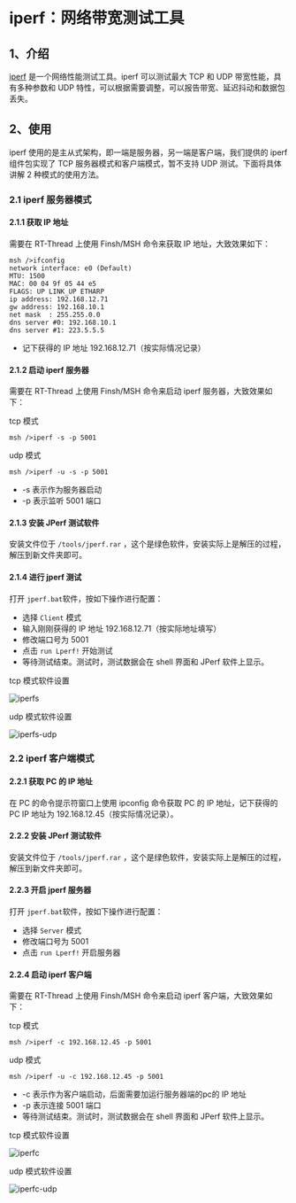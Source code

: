 # iperf：网络带宽测试工具

## 1、介绍

[iperf](https://baike.baidu.com/item/iperf) 是一个网络性能测试工具。iperf 可以测试最大 TCP 和 UDP 带宽性能，具有多种参数和 UDP 特性，可以根据需要调整，可以报告带宽、延迟抖动和数据包丢失。

## 2、使用

iperf 使用的是主从式架构，即一端是服务器，另一端是客户端，我们提供的 iperf 组件包实现了 TCP 服务器模式和客户端模式，暂不支持 UDP 测试。下面将具体讲解 2 种模式的使用方法。

### 2.1 iperf 服务器模式

#### 2.1.1 获取 IP 地址

需要在 RT-Thread 上使用 Finsh/MSH 命令来获取 IP 地址，大致效果如下：

```
msh />ifconfig
network interface: e0 (Default)
MTU: 1500
MAC: 00 04 9f 05 44 e5
FLAGS: UP LINK_UP ETHARP
ip address: 192.168.12.71
gw address: 192.168.10.1
net mask  : 255.255.0.0
dns server #0: 192.168.10.1
dns server #1: 223.5.5.5
```

- 记下获得的 IP 地址 192.168.12.71（按实际情况记录）

#### 2.1.2 启动 iperf 服务器

需要在 RT-Thread 上使用 Finsh/MSH 命令来启动 iperf 服务器，大致效果如下：

tcp 模式

```
msh />iperf -s -p 5001
```

udp 模式

```
msh />iperf -u -s -p 5001
```

- -s 表示作为服务器启动
- -p 表示监听 5001 端口

#### 2.1.3 安装 JPerf 测试软件

安装文件位于 `/tools/jperf.rar` ，这个是绿色软件，安装实际上是解压的过程，解压到新文件夹即可。

#### 2.1.4 进行 jperf 测试

打开 `jperf.bat`软件，按如下操作进行配置：

- 选择 `Client` 模式
- 输入刚刚获得的 IP 地址 192.168.12.71（按实际地址填写）
- 修改端口号为 5001
- 点击 `run Lperf!` 开始测试
- 等待测试结束。测试时，测试数据会在 shell 界面和 JPerf 软件上显示。

tcp 模式软件设置

![iperfs](../images/iperfs.png)

udp 模式软件设置

![iperfs-udp](../images/iperfs-udp.png)

### 2.2 iperf 客户端模式

#### 2.2.1 获取 PC 的 IP 地址

在 PC 的命令提示符窗口上使用 ipconfig 命令获取 PC 的 IP 地址，记下获得的 PC IP 地址为 192.168.12.45（按实际情况记录）。

#### 2.2.2 安装 JPerf 测试软件

安装文件位于 `/tools/jperf.rar` ，这个是绿色软件，安装实际上是解压的过程，解压到新文件夹即可。

#### 2.2.3 开启 jperf 服务器

打开 `jperf.bat`软件，按如下操作进行配置：

- 选择 `Server` 模式
- 修改端口号为 5001
- 点击 `run Lperf!` 开启服务器

#### 2.2.4 启动 iperf 客户端

需要在 RT-Thread 上使用 Finsh/MSH 命令来启动 iperf 客户端，大致效果如下：

tcp 模式

```
msh />iperf -c 192.168.12.45 -p 5001
```

udp 模式

```
msh />iperf -u -c 192.168.12.45 -p 5001
```

- -c 表示作为客户端启动，后面需要加运行服务器端的pc的 IP 地址
- -p 表示连接 5001 端口
- 等待测试结束。测试时，测试数据会在 shell 界面和 JPerf 软件上显示。

tcp 模式软件设置

![iperfc](../images/iperfc.png)

udp 模式软件设置

![iperfc-udp](../images/iperfc-udp.png)
